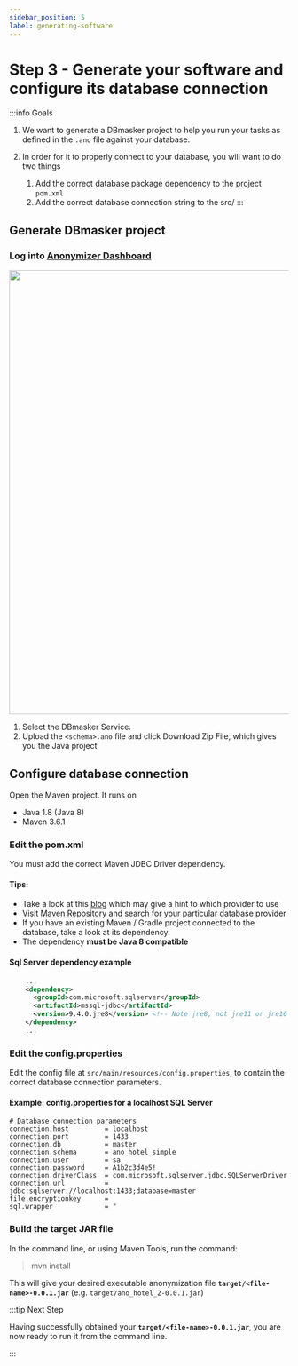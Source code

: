 ```yaml
---
sidebar_position: 5
label: generating-software
---
```


# Step 3 - Generate your software and configure its database connection

:::info Goals

1. We want to generate a DBmasker project to help you run your tasks as defined in the `.ano` file against your database.

2. In order for it to properly connect to your database, you will want to do two things
   1. Add the correct database package dependency to the project `pom.xml`
   2. Add the correct database connection string to the src/
:::


## Generate DBmasker project

### Log into [Anonymizer Dashboard](https://dev.esito.no/auth/dashboard/home)

<img src="/img/docs/ano_dashboard.png" width="800" />

1. Select the DBmasker Service.
2. Upload the `<schema>.ano` file and click Download Zip File, which gives you the Java project

## Configure database connection

Open the Maven project. It runs on

- Java 1.8 (Java 8)
- Maven 3.6.1

### Edit the pom.xml

You must add the correct Maven JDBC Driver dependency.

#### Tips:

- Take a look at this [blog](https://vladmihalcea.com/jdbc-driver-maven-dependency/) which may give a hint to which provider to use
- Visit [Maven Repository](https://mvnrepository.com/search?q=jdbc) and search for your particular database provider
- If you have an existing Maven / Gradle project connected to the database, take a look at its dependency. 
- The dependency **must be Java 8 compatible**

#### Sql Server dependency example

```xml
    ...
    <dependency>
      <groupId>com.microsoft.sqlserver</groupId>
      <artifactId>mssql-jdbc</artifactId>
      <version>9.4.0.jre8</version> <!-- Note jre8, not jre11 or jre16 -->
    </dependency>
    ...
```

### Edit the config.properties

Edit the config file at `src/main/resources/config.properties`, to contain the correct database connection parameters.

#### Example: config.properties for a localhost SQL Server

```properties
# Database connection parameters
connection.host         = localhost
connection.port         = 1433
connection.db           = master
connection.schema       = ano_hotel_simple
connection.user         = sa
connection.password     = A1b2c3d4e5!
connection.driverClass  = com.microsoft.sqlserver.jdbc.SQLServerDriver
connection.url          = jdbc:sqlserver://localhost:1433;database=master
file.encryptionkey      = 
sql.wrapper             = "
```

### Build the target JAR file

In the command line, or using Maven Tools, run the command:

> mvn install

This will give your desired executable anonymization file **`target/<file-name>-0.0.1.jar`** (e.g. `target/ano_hotel_2-0.0.1.jar`)

:::tip Next Step

Having successfully obtained your **`target/<file-name>-0.0.1.jar`**, you are now ready to run it from the command line.

:::
